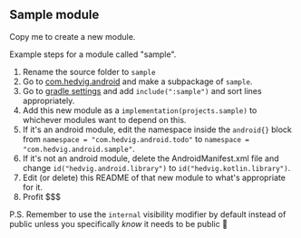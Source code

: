 ## Sample module

Copy me to create a new module.

Example steps for a module called "sample".

1. Rename the source folder to `sample`
2. Go to [com.hedvig.android](src/main/kotlin/com/hedvig/android) and make a subpackage of `sample`.
3. Go to [gradle settings](./../settings.gradle.kts) and add `include(":sample")` and sort lines appropriately.
4. Add this new module as a `implementation(projects.sample)` to whichever modules want to depend on this.
5. If it's an android module, edit the namespace inside the `android{}` block from `namespace = "com.hedvig.android.todo"` to `namespace = "com.hedvig.android.sample"`.
6. If it's not an android module, delete the AndroidManifest.xml file and change `id("hedvig.android.library")` to `id("hedvig.kotlin.library")`.
7. Edit (or delete) this README of that new module to what's appropriate for it.
8. Profit $$$

P.S. Remember to use the `internal` visibility modifier by default instead of public unless you specifically *know* it needs to be public 🙈
